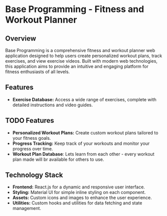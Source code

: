# Base Programming - Fitness and Workout Planner

## Overview
Base Programming is a comprehensive fitness and workout planner web application designed to help users create personalized workout plans, track exercises, and view exercise videos. Built with modern web technologies, this application aims to provide an intuitive and engaging platform for fitness enthusiasts of all levels.

## Features
- **Exercise Database:** Access a wide range of exercises, complete with detailed instructions and video guides.

## TODO Features
- **Personalized Workout Plans:** Create custom workout plans tailored to your fitness goals.
- **Progress Tracking:** Keep track of your workouts and monitor your progress over time.
- **Workout Plan Database**: Lets learn from each other - every workout plan made will br available for others to use.

## Technology Stack
- **Frontend:** React.js for a dynamic and responsive user interface.
- **Styling:** Material UI for simple inline styling on each component.
- **Assets:** Custom icons and images to enhance the user experience.
- **Utilities:** Custom hooks and utilities for data fetching and state management.
